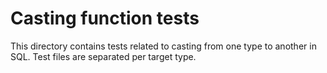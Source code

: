 # Casting function tests

This directory contains tests related to casting from one type to another in SQL. Test files are separated per 
target type.

